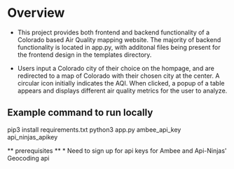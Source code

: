 # Overview
* This project provides both frontend and backend functionality of a Colorado based Air Quality mapping website.
The majority of backend functionality is located in app.py, with additonal files being present for the frontend
design in the templates directory. 

* Users input a Colorado city of their choice on the hompage, and are redirected to a map of Colorado with their 
chosen city at the center. A circular icon initially indicates the AQI. When clicked, a popup of a table
appears and displays different air quality metrics for the user to analyze. 


## Example command to run locally

pip3 install requirements.txt
python3 app.py ambee_api_key api_ninjas_apikey


** prerequisites **
    * Need to sign up for api keys for Ambee and Api-Ninjas' Geocoding api
